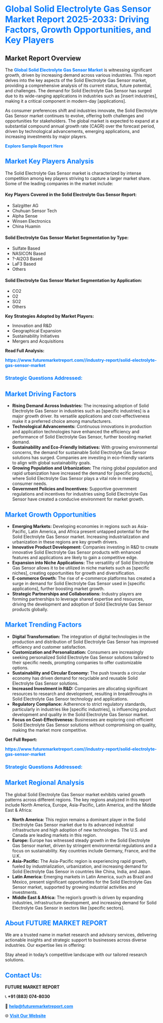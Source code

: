 <h1 style="color: #007BFF;">Global Solid Electrolyte Gas Sensor Market Report 2025-2033: Driving Factors, Growth Opportunities, and Key Players</h1>

<section id="overview">
<h2>Market Report Overview</h2>
<p>The <a href="https://www.futuremarketreport.com//industry-report/solid-electrolyte-gas-sensor-market" style="color: #007BFF; text-decoration: none;"><strong>Global Solid Electrolyte Gas Sensor Market</strong></a> is witnessing significant growth, driven by increasing demand across various industries. This report delves into the key aspects of the Solid Electrolyte Gas Sensor market, providing a comprehensive analysis of its current status, future potential, and challenges. The demand for Solid Electrolyte Gas Sensor has surged due to its wide-ranging applications in industries such as [insert industries], making it a critical component in modern-day [applications].</p>
<p>As consumer preferences shift and industries innovate, the Solid Electrolyte Gas Sensor market continues to evolve, offering both challenges and opportunities for stakeholders. The global market is expected to expand at a substantial compound annual growth rate (CAGR) over the forecast period, driven by technological advancements, emerging applications, and increasing investments by major players.</p>
</section>

<section id="overview">
<p><a href="https://www.futuremarketreport.com//request-sample/reportId=75522" style="color: #007BFF; text-decoration: none;"><strong>Explore Sample Report Here</strong></a></p>
</section>

<section id="key-players">
<h2 style="color: #007BFF;">Market Key Players Analysis</h2>
<p>The Solid Electrolyte Gas Sensor market is characterized by intense competition among key players striving to capture a larger market share. Some of the leading companies in the market include:</p>
<h4>Key Players Covered in the Solid Electrolyte Gas Sensor Report:</h4>
<ul><li>Salzgitter AG</li><li>Chuhuan Sensor Tech</li><li>Alpha Sense</li><li>Winsen Electronics</li><li>China Huamin</li></ul>
<h4>Solid Electrolyte Gas Sensor Market Segmentation by Type:</h4>
<ul><li>Sulfate Based</li><li>NASICON Based</li><li>?-Al2O3 Based</li><li>LaF3 Based</li><li>Others</li></ul>

<h4>Solid Electrolyte Gas Sensor Market Segmentation by Application:</h4>
<ul><li>CO2</li><li>O2</li><li>SO2</li><li>Others</li></ul>
<p><strong>Key Strategies Adopted by Market Players:</strong></p>
<ul>
<li>Innovation and R&D</li>
<li>Geographical Expansion</li>
<li>Sustainability Initiatives</li>
<li>Mergers and Acquisitions</li>
</ul>
</section>

<section>
<p><strong>Read Full Analysis: </strong></p><a href="https://www.futuremarketreport.com//industry-report/solid-electrolyte-gas-sensor-market" style="color: #007BFF; text-decoration: none;"><strong>https://www.futuremarketreport.com//industry-report/solid-electrolyte-gas-sensor-market</strong></a>
<h3 style="color: #007BFF;">Strategic Questions Addressed:</h3>
</section>

<section id="driving-factors">
<h2 style="color: #007BFF;">Market Driving Factors</h2>
<ul>
<li><strong>Rising Demand Across Industries:</strong> The increasing adoption of Solid Electrolyte Gas Sensor in industries such as [specific industries] is a major growth driver. Its versatile applications and cost-effectiveness make it a preferred choice among manufacturers.</li>
<li><strong>Technological Advancements:</strong> Continuous innovations in production and application technologies have enhanced the efficiency and performance of Solid Electrolyte Gas Sensor, further boosting market demand.</li>
<li><strong>Sustainability and Eco-Friendly Initiatives:</strong> With growing environmental concerns, the demand for sustainable Solid Electrolyte Gas Sensor solutions has surged. Companies are investing in eco-friendly variants to align with global sustainability goals.</li>
<li><strong>Growing Population and Urbanization:</strong> The rising global population and rapid urbanization have increased the demand for [specific products], where Solid Electrolyte Gas Sensor plays a vital role in meeting consumer needs.</li>
<li><strong>Government Policies and Incentives:</strong> Supportive government regulations and incentives for industries using Solid Electrolyte Gas Sensor have created a conducive environment for market growth.</li>
</ul>
</section>

<section id="growth-opportunities">
<h2 style="color: #007BFF;">Market Growth Opportunities</h2>
<ul>
<li><strong>Emerging Markets:</strong> Developing economies in regions such as Asia-Pacific, Latin America, and Africa present untapped potential for the Solid Electrolyte Gas Sensor market. Increasing industrialization and urbanization in these regions are key growth drivers.</li>
<li><strong>Innovative Product Development:</strong> Companies investing in R&D to create innovative Solid Electrolyte Gas Sensor products with enhanced features and applications are likely to gain a competitive edge.</li>
<li><strong>Expansion into Niche Applications:</strong> The versatility of Solid Electrolyte Gas Sensor allows it to be utilized in niche markets such as [specific niches], creating opportunities for growth and diversification.</li>
<li><strong>E-commerce Growth:</strong> The rise of e-commerce platforms has created a surge in demand for Solid Electrolyte Gas Sensor used in [specific applications], further boosting market growth.</li>
<li><strong>Strategic Partnerships and Collaborations:</strong> Industry players are forming partnerships to leverage shared expertise and resources, driving the development and adoption of Solid Electrolyte Gas Sensor products globally.</li>
</ul>
</section>

<section id="trending-factors">
<h2 style="color: #007BFF;">Market Trending Factors</h2>
<ul>
<li><strong>Digital Transformation:</strong> The integration of digital technologies in the production and distribution of Solid Electrolyte Gas Sensor has improved efficiency and customer satisfaction.</li>
<li><strong>Customization and Personalization:</strong> Consumers are increasingly seeking personalized Solid Electrolyte Gas Sensor solutions tailored to their specific needs, prompting companies to offer customizable options.</li>
<li><strong>Sustainability and Circular Economy:</strong> The push towards a circular economy has driven demand for recyclable and reusable Solid Electrolyte Gas Sensor solutions.</li>
<li><strong>Increased Investment in R&D:</strong> Companies are allocating significant resources to research and development, resulting in breakthroughs in Solid Electrolyte Gas Sensor technology and applications.</li>
<li><strong>Regulatory Compliance:</strong> Adherence to strict regulatory standards, particularly in industries like [specific industries], is influencing product development and quality in the Solid Electrolyte Gas Sensor market.</li>
<li><strong>Focus on Cost-Effectiveness:</strong> Businesses are exploring cost-efficient Solid Electrolyte Gas Sensor solutions without compromising on quality, making the market more competitive.</li>
</ul>
</section>

<section>
<p><strong>Get Full Report: </strong></p><a href="https://www.futuremarketreport.com//industry-report/solid-electrolyte-gas-sensor-market" style="color: #007BFF; text-decoration: none;"><strong>https://www.futuremarketreport.com//industry-report/solid-electrolyte-gas-sensor-market</strong></a>
<h3 style="color: #007BFF;">Strategic Questions Addressed:</h3>
</section>


<section id="regional-analysis">
<h2 style="color: #007BFF;">Market Regional Analysis</h2>
<p>The global Solid Electrolyte Gas Sensor market exhibits varied growth patterns across different regions. The key regions analyzed in this report include North America, Europe, Asia-Pacific, Latin America, and the Middle East & Africa:</p>
<ul>
<li><strong>North America:</strong> This region remains a dominant player in the Solid Electrolyte Gas Sensor market due to its advanced industrial infrastructure and high adoption of new technologies. The U.S. and Canada are leading markets in this region.</li>
<li><strong>Europe:</strong> Europe has witnessed steady growth in the Solid Electrolyte Gas Sensor market, driven by stringent environmental regulations and a focus on sustainability. Key countries include Germany, France, and the U.K.</li>
<li><strong>Asia-Pacific:</strong> The Asia-Pacific region is experiencing rapid growth, fueled by industrialization, urbanization, and increasing demand for Solid Electrolyte Gas Sensor in countries like China, India, and Japan.</li>
<li><strong>Latin America:</strong> Emerging markets in Latin America, such as Brazil and Mexico, present significant opportunities for the Solid Electrolyte Gas Sensor market, supported by growing industrial activities and investments.</li>
<li><strong>Middle East & Africa:</strong> The region’s growth is driven by expanding industries, infrastructure development, and increasing demand for Solid Electrolyte Gas Sensor in sectors like [specific sectors].</li>
</ul>
</section>

<footer>
<h2 style="color: #007BFF;">About FUTURE MARKET REPORT</h2>
<p>We are a trusted name in market research and advisory services, delivering actionable insights and strategic support to businesses across diverse industries. Our expertise lies in offering:</p>

<p>Stay ahead in today’s competitive landscape with our tailored research solutions.</p>

<h2 style="color: #007BFF;">Contact Us:</h2>
<p><strong>FUTURE MARKET REPORT</strong></p>
<p>📞 <strong>+91 (883) 074-8030</strong></p>
<p>📧 <strong><a href="mailto:help@futuremarketreport.com" style="color: #007BFF;">help@futuremarketreport.com</a></strong></p>
<p>🌐 <strong><a href="https://www.futuremarketreport.com/" style="color: #007BFF;">Visit Our Website</a></strong></p>
</footer>